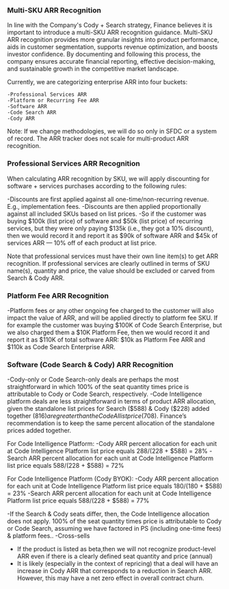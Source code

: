 ### Multi-SKU ARR Recognition

In line with the Company's Cody + Search strategy, Finance believes it is important to introduce a multi-SKU ARR recognition guidance. Multi-SKU ARR recognition provides more granular insights into product performance, aids in customer segmentation, supports revenue optimization, and boosts investor confidence. By documenting and following this process, the company ensures accurate financial reporting, effective decision-making, and sustainable growth in the competitive market landscape.

Currently, we are categorizing enterprise ARR into four buckets:

    -Professional Services ARR
    -Platform or Recurring Fee ARR
    -Software ARR
    -Code Search ARR
    -Cody ARR


Note: If we change methodologies, we will do so only in SFDC or a system of record. The ARR tracker does not scale for multi-product ARR recognition.

### Professional Services ARR Recognition

When calculating ARR recognition by SKU, we will apply discounting for software + services purchases according to the following rules:

-Discounts are first applied against all one-time/non-recurring revenue. E.g., implementation fees.
-Discounts are then applied proportionally against all included SKUs based on list prices.
-So if the customer was buying $100k (list price) of software and $50k (list price) of recurring services, but they were only paying $135k (i.e., they got a 10% discount), then we would record it and report it as $90k of software ARR and $45k of services ARR — 10% off of each product at list price.

Note that professional services must have their own line item(s) to get ARR recognition. If professional services are clearly outlined in terms of SKU name(s), quantity and price, the value should be excluded or carved from Search & Cody ARR.

### Platform Fee ARR Recognition

-Platform fees or any other ongoing fee charged to the customer will also impact the value of ARR, and will be applied directly to platform fee SKU. If for example the customer was buying $100K of Code Search Enterprise, but we also charged them a $10K Platform Fee, then we would record it and report it as $110K of total software ARR: $10k as Platform Fee ARR and $110k as Code Search Enterprise ARR.

### Software (Code Search & Cody) ARR Recognition

-Cody-only or Code Search-only deals are perhaps the most straightforward in which 100% of the seat quantity times price is attributable to Cody or Code Search, respectively.
-Code Intelligence platform deals are less straightforward in terms of product ARR allocation, given the standalone list prices for Search ($588) & Cody ($228) added together ($816) are greater than the Code AI list price ($708). Finance’s recommendation is to keep the same percent allocation of the standalone prices added together.

For Code Intelligence Platform:
-Cody ARR percent allocation for each unit at Code Intelligence Platform list price equals $288 / ($228 + $588) = 28%
-Search ARR percent allocation for each unit at Code Intelligence Platform list price equals $588 / ($228 + $588) = 72%

For Code Intelligence Platform (Cody BYOK):
-Cody ARR percent allocation for each unit at Code Intelligence Platform list price equals $180 / ($180 + $588) = 23%
-Search ARR percent allocation for each unit at Code Intelligence Platform list price equals $588 / ($228 + $588) = 77%

-If the Search & Cody seats differ, then, the Code Intelligence allocation does not apply. 100% of the seat quantity times price is attributable to Cody or Code Search, assuming we have factored in PS (including one-time fees) & platform fees..
-Cross-sells

- If the product is listed as beta,then we will not recognize product-level ARR even if there is a clearly defined seat quantity and price (annual)
- It is likely (especially in the context of repricing) that a deal will have an increase in Cody ARR that corresponds to a reduction in Search ARR. However, this may have a net zero effect in overall contract churn.
